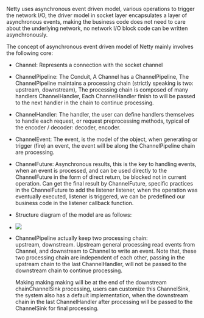 Netty uses asynchronous event driven model, various operations to trigger the network I/O, the driver model in socket layer encapsulates a layer of asynchronous events, making the business code does not need to care about the underlying network, no network I/O block code can be written asynchronously.

The concept of asynchronous event driven model of Netty mainly involves the following core:

*   Channel: Represents a connection with the socket channel
*   ChannelPipeline: The Conduit, A Channel has a ChannelPipeline, The ChannelPipeline maintains a processing chain (strictly speaking is two: upstream, downstream), The processing chain is composed of many handlers ChannelHandler, Each ChannelHandler finish to will be passed to the next handler in the chain to continue processing.
*   ChannelHandler: The handler, the user can define handlers themselves to handle each request, or request preprocessing methods, typical of the encoder / decoder: decoder, encoder.
*   ChannelEvent: The event, is the model of the object, when generating or trigger (fire) an event, the event will be along the ChannelPipeline chain are processing.
*   ChannelFuture: Asynchronous results, this is the key to handling events, when an event is processed, and can be used directly to the ChannelFuture in the form of direct return, be blocked not in current operation. Can get the final result by ChannelFuture, specific practices in the ChannelFuture to add the listener listener, when the operation was eventually executed, listener is triggered, we can be predefined our business code in the listener callback function.
*   Structure diagram of the model are as follows:
*   ![](http://www.programering.com/images/remote/ZnJvbT1pdGV5ZSZ1cmw9WVdhbjVDTjRnVFl6a2pZM1FXWjJnVEwwUUROaTFpTnpZek10WW1Nd1VXTGhOVFp5Y0RPM2d6THlFVE8zOHlNNUFETXZRbmJsMUdhakZHZDBGMkxrRjJic0JYZHYwMmJqNVNaNVZHZHA1aU1zUjJMdm9EYzBSSGE.jpg)
*   ChannelPipeline actually keep two processing chain: upstream, downstream. Upstream general processing read events from Channel, and downstream to Channel to write an event. Note that, these two processing chain are independent of each other, passing in the upstream chain to the last ChannelHandler, will not be passed to the downstream chain to continue processing.

    Making making making will be at the end of the downstream chainChannelSink processing, users can customize this ChannelSink, the system also has a default implementation, when the downstream chain in the last ChannelHandler after processing will be passed to the ChannelSink for final processing.